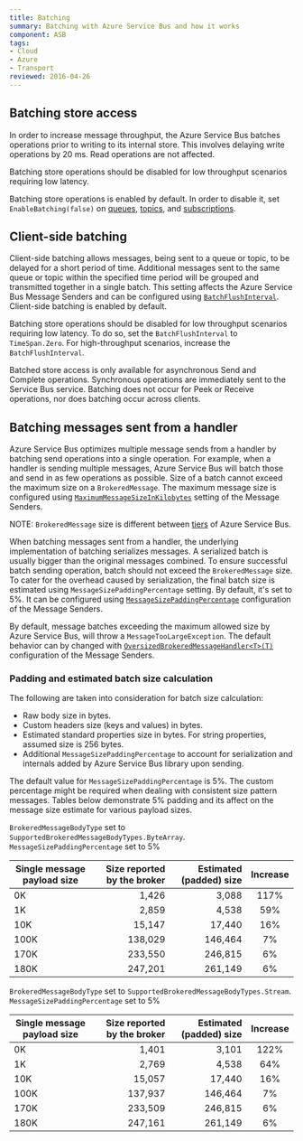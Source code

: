 ```yaml
---
title: Batching
summary: Batching with Azure Service Bus and how it works
component: ASB
tags:
- Cloud
- Azure
- Transport
reviewed: 2016-04-26
---
```



## Batching store access

In order to increase message throughput, the Azure Service Bus batches operations prior to writing to its internal store. This involves delaying write operations by 20 ms. Read operations are not affected.

Batching store operations should be disabled for low throughput scenarios requiring low latency.

Batching store operations is enabled by default. In order to disable it, set `EnableBatching(false)` on [queues](/nservicebus/azure-service-bus/configuration/full.md#Queues), [topics](/nservicebus/azure-service-bus/configuration/full.md#Topics), and [subscriptions](/nservicebus/azure-service-bus/configuration/full.md#Subscriptions).


## Client-side batching

Client-side batching allows messages, being sent to a queue or topic, to be delayed for a short period of time. Additional messages sent to the same queue or topic within the specified time period will be grouped and transmitted together in a single batch. This setting affects the Azure Service Bus Message Senders and can be configured using [`BatchFlushInterval`](/nservicebus/azure-service-bus/configuration/full.md#messaging-factories). Client-side batching is enabled by default.

Batching store operations should be disabled for low throughput scenarios requiring low latency. To do so, set the `BatchFlushInterval` to `TimeSpan.Zero`. For high-throughput scenarios, increase the `BatchFlushInterval`.

Batched store access is only available for asynchronous Send and Complete operations. Synchronous operations are immediately sent to the Service Bus service. Batching does not occur for Peek or Receive operations, nor does batching occur across clients.


## Batching messages sent from a handler

Azure Service Bus optimizes multiple message sends from a handler by batching send operations into a single operation. For example, when a handler is sending multiple messages, Azure Service Bus will batch those and send in as few operations as possible. Size of a batch cannot exceed the maximum size on a `BrokeredMessage`. The maximum message size is configured using [`MaximumMessageSizeInKilobytes`](/nservicebus/azure-service-bus/configuration/full.md#message-senders) setting of the Message Senders.

NOTE: `BrokeredMessage` size is different between [tiers](https://azure.microsoft.com/en-us/documentation/articles/service-bus-premium-messaging/) of Azure Service Bus.

When batching messages sent from a handler, the underlying implementation of batching serializes messages. A serialized batch is usually bigger than the original messages combined. To ensure successful batch sending operation, batch should not exceed the `BrokeredMessage` size. To cater for the overhead caused by serialization, the final batch size is estimated using `MessageSizePaddingPercentage` setting. By default, it's set to 5%. It can be configured using [`MessageSizePaddingPercentage`](/nservicebus/azure-service-bus/configuration/full.md#message-senders) configuration of the Message Senders.

By default, message batches exceeding the maximum allowed size by Azure Service Bus, will throw a `MessageTooLargeException`. The default behavior can by changed with [`OversizedBrokeredMessageHandler<T>(T)`](/nservicebus/azure-service-bus/configuration/full.md#message-senders) configuration of the Message Senders.


### Padding and estimated batch size calculation

The following are taken into consideration for batch size calculation:

 * Raw body size in bytes.
 * Custom headers size (keys and values) in bytes.
 * Estimated standard properties size in bytes. For string properties, assumed size is 256 bytes.
 * Additional `MessageSizePaddingPercentage` to account for serialization and internals added by Azure Service Bus library upon sending.

The default value for `MessageSizePaddingPercentage` is 5%. The custom percentage might be required when dealing with consistent size pattern messages. Tables below demonstrate 5% padding and its affect on the message size estimate for various payload sizes.

`BrokeredMessageBodyType` set to `SupportedBrokeredMessageBodyTypes.ByteArray`.
`MessageSizePaddingPercentage` set to 5%

| Single message payload size   | Size reported by the broker  | Estimated (padded) size | Increase |
|---|---:|---:|:---:|
|0K  | 1,426  | 3,088 | 117% |
|1K   | 2,859 | 4,538 | 59% |
| 10K  | 15,147 | 17,440 | 16% |
| 100K  | 138,029 | 146,464 | 7% |
| 170K  | 233,550 | 246,815 | 6% |
| 180K  | 247,201 | 261,149 | 6% |


`BrokeredMessageBodyType` set to `SupportedBrokeredMessageBodyTypes.Stream`.
`MessageSizePaddingPercentage` set to 5%

| Single message payload size   | Size reported by the broker  | Estimated (padded) size | Increase |
|---|---:|---:|:---:|
|0K  | 1,401  | 3,101 | 122% |
|1K   | 2,769 | 4,538 | 64% |
| 10K  | 15,057 | 17,440 | 16% |
| 100K  | 137,937 | 146,464 | 7% |
| 170K  | 233,509 | 246,815 | 6% |
| 180K  | 247,161 | 261,149  | 6% |
